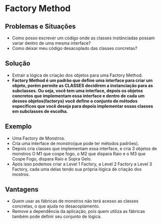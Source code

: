 # Factory Method

## Problemas e Situações
- Como posso escrever um código onde as classes instânciadas possam variar dentro de uma mesma interface?
- Como deixar meu código desacoplado das classes concretas?

## Solução
- Extrair a lógica de criação dos objetos para uma Factory Method.
 - **Factory Method é um padrão que define uma interface para criar um objeto, porém permite as CLASSES decidirem a instanciação para as subclasses. Ou seja, você tem uma interface,
  depois os objetos concretos que implementam essa interface e dentro de cada um desses objetos(factorys) você define o conjunto de métodos específicos que você deseja para depois implementar
  essas classes em subclasses de escolha.**

## Exemplo
- Uma Factory de Monstros.
- Cria uma interface de monstro(que pode ter métodos padrões).
- Depois cria classes que implementam essa interface, e cria 3 objetos de monstros O M1 que cospe fogo, o M2 que dispara Raio e o M3 que Cospe Fogo, dispara Raio e Sopra Gelo.
- Após isso podemos criar a Level 1 Factory, a Level 2 Factory a Level 3 Factory, cada uma delas tendo sua própria lógica de criação dos mostros.

## Vantagens

- Quem usar as fábricas de monstros não terá acesso as classes concretas, o que ajuda no desacoplamento.
- Remove a dependência da aplicação, pois quem utiliza as fábricas também pode definir seu conjunto de lógica.
